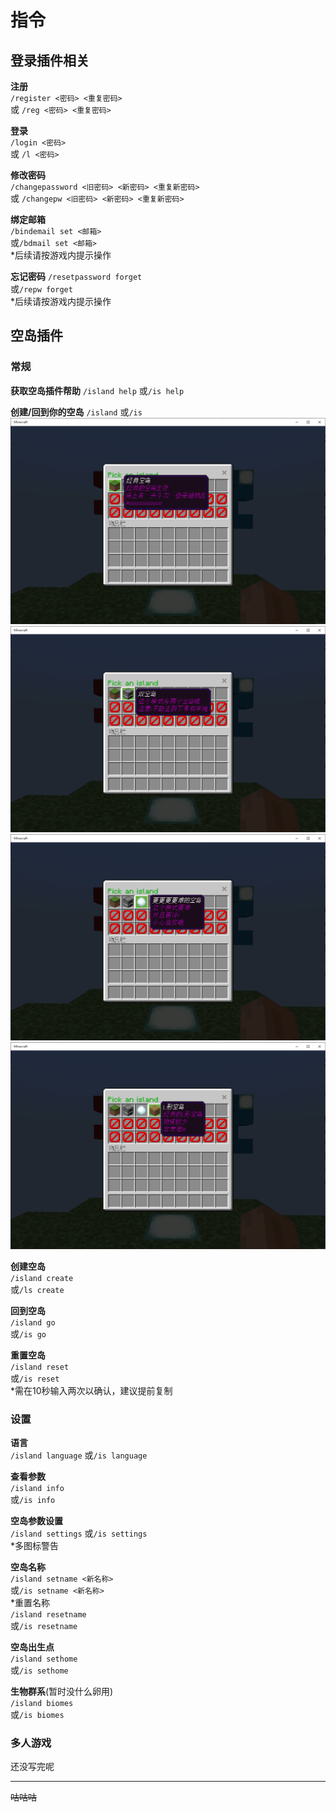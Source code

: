 # 指令

## 登录插件相关
**注册**  
`/register <密码> <重复密码>`  
或 `/reg <密码> <重复密码>`

**登录**  
`/login <密码>`  
或 `/l <密码>`

**修改密码**  
`/changepassword <旧密码> <新密码> <重复新密码>`    
或 `/changepw <旧密码> <新密码> <重复新密码>`

**绑定邮箱**   
`/bindemail set <邮箱>`  
或`/bdmail set <邮箱>`  
*后续请按游戏内提示操作

**忘记密码**
`/resetpassword forget`  
或`/repw forget`  
*后续请按游戏内提示操作

## 空岛插件
### 常规

**获取空岛插件帮助**
`/island help`
或`/is help`  

**创建/回到你的空岛**
`/island`
或`/is`
![经典空岛](/assets/images/Command-is-create-0.png "经典空岛")
![双空岛](/assets/images/Command-is-create-1.png "双空岛")
![更更更更难的空岛](/assets/images/Command-is-create-2.png "更更更更难的空岛")
![L形空岛](/assets/images/Command-is-create-3.png "L形空岛")

**创建空岛**  
`/island create`  
或`/ls create`

**回到空岛**  
`/island go`  
或`/is go`

**重置空岛**  
`/island reset`  
或`/is reset`  
*需在10秒输入两次以确认，建议提前复制

### 设置

**语言**  
`/island language`
或`/is language`

**查看参数**  
`/island info`  
或`/is info`

**空岛参数设置**  
`/island settings`
或`/is settings`  
*多图标警告

**空岛名称**  
`/island setname <新名称>`  
或`/is setname <新名称>`  
*重置名称  
`/island resetname`  
或`/is resetname`

**空岛出生点**  
`/island sethome`  
或`/is sethome`

**生物群系**(暂时没什么卵用)  
`/island biomes`  
或`/is biomes`

### 多人游戏
还没写完呢

---
~~咕咕咕~~

